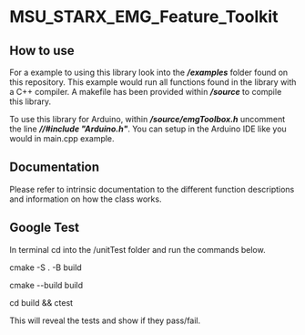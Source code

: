# MSU_STARX_EMG_Feature_Toolkit

## How to use
For a example to using this library look into the ***/examples*** folder found on this repository. This example would run all functions found in the library with a C++ compiler. A makefile has been provided within ***/source*** to compile this library. 

To use this library for Arduino, within ***/source/emgToolbox.h*** uncomment the line ***//#include "Arduino.h"***. You can setup in the Arduino IDE like you would in main.cpp example.

## Documentation
Please refer to intrinsic documentation to the different function descriptions and information on how the class works.

## Google Test
In terminal cd into the /unitTest folder and run the commands below.

  cmake -S . -B build
  
  cmake --build build
  
  cd build && ctest

This will reveal the tests and show if they pass/fail.
